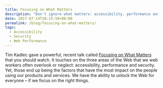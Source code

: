 ```yaml
---
title: Focusing on What Matters
description: "Don't ignore what matters: accessibility, performance and security."
date: 2017-07-14T10:15:59+00:00
permalink: /blog/focusing-on-what-matters/
tags:
  - Accessibility
  - Security
  - Web Performance
---
```


Tim Kadlec gave a powerful, recent talk called [Focusing on What Matters](https://www.youtube.com/watch?v=61MuwOtZBOE) that you should watch. It touches on the three areas of the Web that we web workers often overlook or neglect: accessibility, performance and security. Yet, those end up being the factors that have the most impact on the people using our products and services. We have the ability to unlock the Web for everyone – if we focus on the right things.
